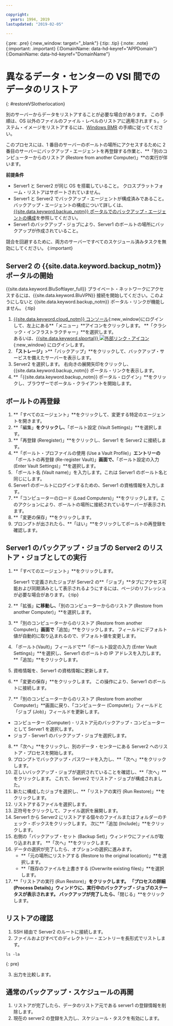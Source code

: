 ```yaml
---

copyright:
  years: 1994, 2019
lastupdated: "2019-02-05"

---
```

{:pre: .pre}
{:new_window: target="_blank"}
{:tip: .tip}
{:note: .note}
{:important: .important}
{:DomainName: data-hd-keyref="APPDomain"}
{:DomainName: data-hd-keyref="DomainName"}

# 異なるデータ・センターの VSI 間でのデータのリストア
{: #restoreVSIotherlocation}

別のサーバーからデータをリストアすることが必要な場合があります。 この手順は、OS 以外のファイルのファイル・レベルのリストアに適用されますｓ。 システム・イメージをリストアするには、[Windows BMR](/docs/infrastructure/Backup?topic=Backup-restoreBMR) の手順に従ってください。

このプロセスには、1 番目のサーバーのボールトの場所にアクセスするために 2 番目のサーバーにバックアップ・エージェントを再登録する作業と、**「別のコンピューターからのリストア (Restore from another Computer)」**の実行が伴います。

**前提条件**

- Server1 と Server2 が同じ OS を搭載していること。 クロスプラットフォーム・リストアはサポートされていません。
- Server1 と Server2 でバックアップ・エージェントが構成済みであること。 バックアップ・エージェントの構成について詳しくは、[{{site.data.keyword.backup_notm}} ポータルでのバックアップ・エージェントの構成](docs/infrastructure/Backup?topic=Backup-GettingStarted)を参照してください。
- Server1 のバックアップ・ジョブにより、Server1 のボールトの場所にバックアップが作成されていること。

競合を回避するために、両方のサーバーですべてのスケジュール済みタスクを無効にしてください。
{:important}

## Server2 の {{site.data.keyword.backup_notm}} ポータルの開始

{{site.data.keyword.BluSoftlayer_full}} プライベート・ネットワークにアクセスするには、{{site.data.keyword.BluVPN}} 接続を開始してください。このようにしないと {{site.data.keyword.backup_notm}} ポータル・リンクが機能しません。
{:tip}

1. [{{site.data.keyword.cloud_notm}} コンソール](https://{DomainName}/){:new_window}にログインして、左上にある**「メニュー」**アイコンをクリックします。 **「クラシック・インフラストラクチャー」**を選択します。 <br/>
   あるいは、[{{site.data.keyword.slportal}} ![外部リンク・アイコン](../../icons/launch-glyph.svg "外部リンク・アイコン")](https://control.softlayer.com/){:new_window} にログインします。
2. **「ストレージ」**>**「バックアップ」**をクリックして、バックアップ・サービスを備えたサーバーを表示します。
3. Server2 を選択します。 右向きの展開矢印をクリックし、{{site.data.keyword.backup_notm}} ポータル・リンクを表示します。
4. **「{{site.data.keyword.backup_notm}} ポータル・ログイン」**をクリックし、ブラウザーでポータル・クライアントを開始します。

## ボールトの再登録

1. **「すべてのエージェント」**をクリックして、変更する特定のエージェントを開きます。
2. **「編集」**をクリックし、**「ボールト設定 (Vault Settings)」**を選択します。
3. **「再登録 (Reregister)」**をクリックし、Server1 を Server2 に接続します。
4. **「ボールト・プロファイルの使用 (Use a Vault Profile)」**エントリーの**「ボールトの再登録 (Re-register Vault)」**画面で、**「ボールト設定の入力 (Enter Vault Settings)」**を選択します。
5. 「ボールト名 (Vault name)」を入力します。これは Server1 のボールト名と同じにします。
6. Server1 のボールトにログインするための、Server1 の資格情報を入力します。
7. **「コンピューターのロード (Load Computers)」**をクリックします。このアクションにより、ボールトの場所に接続されているサーバーが表示されます。
8. **「変更の保存」**をクリックします。
9. プロンプトが出されたら、**「はい」**をクリックしてボールトの再登録を確認します。

## Server1 のバックアップ・ジョブの Server2 のリストア・ジョブとしての実行

1. **「すべてのエージェント」**をクリックします。

   Server1 で定義されたジョブが Server2 の**「ジョブ」**タブにアクセス可能および同期済みとして表示されるようにするには、ページのリフレッシュが必要な場合があります。
   {:tip}
2. **「拡張」**に移動し、**「別のコンピューターからのリストア (Restore from another Computer)」**を選択します。
3. **「別のコンピューターからのリストア (Restore from another Computer)」**画面で**「追加」**をクリックします。 フィールドにデフォルト値が自動的に取り込まれるので、デフォルト値を変更します。
4. 「ボールト(Vault)」フィールドで**「ボールト設定の入力 (Enter Vault Settings)」**を選択し、Server1 のボールトの IP アドレスを入力します。 **「追加」**をクリックします。
5. 資格情報を、Server1 の資格情報に更新します。
6. **「変更の保存」**をクリックします。 この操作により、Server1 のボールトに接続します。
7. **「別のコンピューターからのリストア (Restore from another Computer)」**画面に戻り、「コンピューター (Computer)」フィールドと「ジョブ (Job)」フィールドを更新します。
  - コンピューター (Computer) - リストア元のバックアップ・コンピューターとして Server1 を選択します。
  - ジョブ - Server1 のバックアップ・ジョブを選択します。
8. **「次へ」**をクリックし、別のデータ・センターにある Server2 へのリストア・プロセスを開始します。
9. プロンプトでバックアップ・パスワードを入力し、**「次へ」**をクリックします。
10. 正しいバックアップ・ジョブが選択されていることを確認し、**「次へ」**をクリックします。 これで、Server2 でリストア・ジョブが構成されました。
11. 新たに構成したジョブを選択し、**「リストアの実行 (Run Restore)」**をクリックします。
12. リストアするファイルを選択します。
13. 正符号をクリックして、ファイル選択を展開します。
14. Server1 から Server2 にリストアする個々のファイルまたはフォルダーのチェック・ボックスをクリックします。 次に**「追加 (Include)」**をクリックします。
15. 右側の「バックアップ・セット (Backup Set)」ウィンドウにファイルが取り込まれます。 **「次へ」**をクリックします。
16. データの選択が完了したら、オプションの選択に進みます。
    - **「元の場所にリストアする (Restore to the original location)」**を選択します。
    - **「既存のファイルを上書きする (Overwrite existing files)」**を選択します。
17. **「リストアの実行 (Run Restore)」**をクリックします。 「プロセスの詳細 (Process Details)」ウィンドウに、実行中のバックアップ・ジョブのステータスが表示されます。 バックアップが完了したら、**「閉じる」**をクリックします。


## リストアの確認

1. SSH 経由で Server2 のルートに接続します。
2. ファイルおよびすべてのディレクトリー・エントリーを長形式でリストします。
  ```
  ls -la
  ```
  {: pre}

3. 出力を比較します。

## 通常のバックアップ・スケジュールの再開

1. リストアが完了したら、データのリストア元である server1 の登録情報を削除します。
2. 現在の server2 の登録を入力し、スケジュール・タスクを有効にします。
